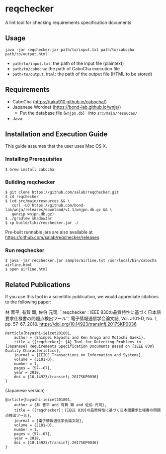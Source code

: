 # reqchecker
A lint tool for checking requirements specification documents

## Usage
```
java -jar reqchecker.jar path/to/input.txt path/to/cabocha path/to/output.html
```
- `path/to/input.txt`: the path of the input file (plaintext)
- `path/to/cabocha`: the path of CaboCha execution file
- `path/to/output.html`: the path of the output file (HTML to be stored)

## Requirements
- CaboCha (https://taku910.github.io/cabocha/)
- Japanese Wordnet (https://bond-lab.github.io/wnja/)
    - Put the database file (`wnjpn.db`） into `src/main/resouces/`
- Java

## Installation and Execution Guide
This guide assumes that the user uses Mac OS X.

### Installing Prerequisites
```
$ brew install cabocha
```

### Building reqchecker
```
$ git clone https://github.com/salab/reqchecker.git
$ cd reqchecker
$ (cd src/main/resources && \
   curl -LO https://github.com/bond-lab/wnja/releases/download/v1.1/wnjpn.db.gz && \
   gunzip wnjpn.db.gz)
$ ./gradlew shadowJar
$ cp build/libs/reqchecker.jar ./
```
Pre-built runnable jars are also available at https://github.com/salab/reqchecker/releases

### Run reqchecker
```
$ java -jar reqchecker.jar sample/airline.txt /usr/local/bin/cabocha airline.html
$ open airline.html
```

## Related Publications

If you use this tool in a scientific publication, we would appreciate citations to the following paper:

林 晋平, 有賀 顕, 佐伯 元司: ``reqchecker：IEEE 830の品質特性に基づく日本語要求仕様書の問題点検出ツール'', 電子情報通信学会論文誌, Vol. J101-D, No. 1, pp. 57-67, 2018. https://doi.org/10.14923/transinfj.2017SKP0036

```
@article{hayashi-ieicet201801,
    author = {Shinpei Hayashi and Ken Aruga and Motoshi Saeki},
    title = {{reqchecker}: {A} Tool for Detecting Problems in {Japanese} Requirements Specification Documents Based on {IEEE 830} Quality Characteristics},
    journal = {IEICE Transactions on Information and Systems},
    volume = {J101-D},
    number = 1,
    pages = {57--67},
    year = 2018,
    doi = {10.14923/transinfj.2017SKP0036}
}
```

(Japanese version)
```
@article{hayashi-ieicet201801,
    author = {林 晋平 and 有賀 顕 and 佐伯 元司},
    title = {{reqchecker}：{IEEE 830}の品質特性に基づく日本語要求仕様書の問題点検出ツール},
    journal = {電子情報通信学会論文誌},
    volume = {J101-D},
    number = 1,
    pages = {57--67},
    year = 2018,
    doi = {10.14923/transinfj.2017SKP0036}
}
```
